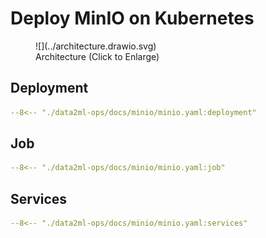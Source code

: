 # Deploy MinIO on Kubernetes

<figure markdown="span">
    ![](../architecture.drawio.svg)
  <figcaption>Architecture (Click to Enlarge)</figcaption>
</figure>

## Deployment

```yaml linenums="1" title="minio.yaml" hl_lines="20-23 25-28 30-33"
--8<-- "./data2ml-ops/docs/minio/minio.yaml:deployment"
```

## Job

```yaml linenums="1" title="minio.yaml" hl_lines="2 15 18-25 27-42"
--8<-- "./data2ml-ops/docs/minio/minio.yaml:job"
```

## Services

```yaml linenums="1" title="minio.yaml" hl_lines="4 11-14 19 26-28"
--8<-- "./data2ml-ops/docs/minio/minio.yaml:services"
```